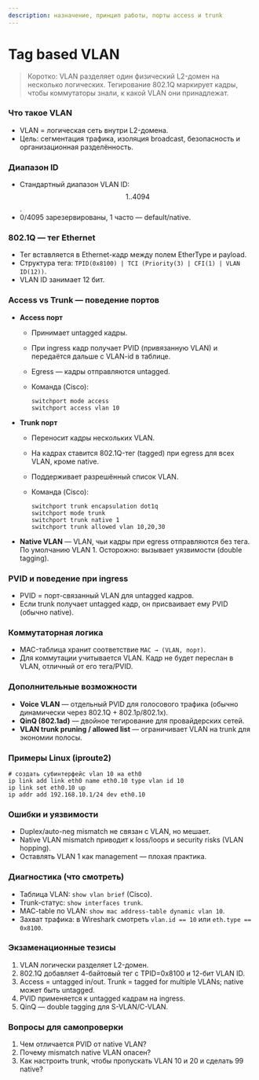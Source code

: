 ```yaml
---
description: назначение, принцип работы, порты access и trunk
---
```


# Tag based VLAN

> Коротко: VLAN разделяет один физический L2-домен на несколько логических. Тегирование 802.1Q маркирует кадры, чтобы коммутаторы знали, к какой VLAN они принадлежат.

### Что такое VLAN

* VLAN = логическая сеть внутри L2-доменa.
* Цель: сегментация трафика, изоляция broadcast, безопасность и организационная разделённость.

### Диапазон ID

* Стандартный диапазон VLAN ID: $$1..4094$$.
* 0/4095 зарезервированы, 1 часто — default/native.

### 802.1Q — тег Ethernet

* Тег вставляется в Ethernet-кадр между полем EtherType и payload.
* Структура тега: `TPID(0x8100) | TCI (Priority(3) | CFI(1) | VLAN ID(12))`.
* VLAN ID занимает 12 бит.

### Access vs Trunk — поведение портов

* **Access порт**
  * Принимает untagged кадры.
  * При ingress кадр получает PVID (привязанную VLAN) и передаётся дальше с VLAN-id в таблице.
  * Egress — кадры отправляются untagged.
  *   Команда (Cisco):

      ```
      switchport mode access
      switchport access vlan 10
      ```
* **Trunk порт**
  * Переносит кадры нескольких VLAN.
  * На кадрах ставится 802.1Q-тег (tagged) при egress для всех VLAN, кроме native.
  * Поддерживает разрешённый список VLAN.
  *   Команда (Cisco):

      ```
      switchport trunk encapsulation dot1q
      switchport mode trunk
      switchport trunk native 1
      switchport trunk allowed vlan 10,20,30
      ```
* **Native VLAN** — VLAN, чьи кадры при egress отправляются без тега. По умолчанию VLAN 1. Осторожно: вызывает уязвимости (double tagging).

### PVID и поведение при ingress

* PVID = порт-связанный VLAN для untagged кадров.
* Если trunk получает untagged кадр, он присваивает ему PVID (обычно native).

### Коммутаторная логика

* MAC-таблица хранит соответствие `MAC → (VLAN, порт)`.
* Для коммутации учитывается VLAN. Кадр не будет переслан в VLAN, отличный от его тега/PVID.

### Дополнительные возможности

* **Voice VLAN** — отдельный PVID для голосового трафика (обычно динамически через 802.1Q + 802.1p/802.1x).
* **QinQ (802.1ad)** — двойное тегирование для провайдерских сетей.
* **VLAN trunk pruning / allowed list** — ограничивает VLAN на trunk для экономии полосы.

### Примеры Linux (iproute2)

```
# создать субинтерфейс vlan 10 на eth0
ip link add link eth0 name eth0.10 type vlan id 10
ip link set eth0.10 up
ip addr add 192.168.10.1/24 dev eth0.10
```

### Ошибки и уязвимости

* Duplex/auto-neg mismatch не связан с VLAN, но мешает.
* Native VLAN mismatch приводит к loss/loops и security risks (VLAN hopping).
* Оставлять VLAN 1 как management — плохая практика.

### Диагностика (что смотреть)

* Таблица VLAN: `show vlan brief` (Cisco).
* Trunk-статус: `show interfaces trunk`.
* MAC-table по VLAN: `show mac address-table dynamic vlan 10`.
* Захват трафика: в Wireshark смотреть `vlan.id == 10` или `eth.type == 0x8100`.

### Экзаменационные тезисы

1. VLAN логически разделяет L2-домен.
2. 802.1Q добавляет 4-байтовый тег с TPID=0x8100 и 12-бит VLAN ID.
3. Access = untagged in/out. Trunk = tagged for multiple VLANs; native может быть untagged.
4. PVID применяется к untagged кадрам на ingress.
5. QinQ — double tagging для S-VLAN/C-VLAN.

### Вопросы для самопроверки

1. Чем отличается PVID от native VLAN?
2. Почему mismatch native VLAN опасен?
3. Как настроить trunk, чтобы пропускать VLAN 10 и 20 и сделать 99 native?
